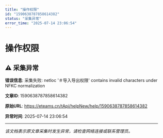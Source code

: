 ```yaml
---
title: "操作权限"
id: "1590638787858614382"
status: "采集异常"
error_time: "2025-07-14 23:06:54"
---
```


# 操作权限

## ⚠️ 采集异常

**错误信息**: 采集失败: netloc '＃导入导出权限' contains invalid characters under NFKC normalization

**文章ID**: 1590638787858614382

**原始URL**: https://eteams.cn/tApi/helpNew/help/1590638787858614382

**异常时间**: 2025-07-14 23:06:54

---

*该文档表示原文章采集时发生异常，请检查网络连接或联系管理员。*
